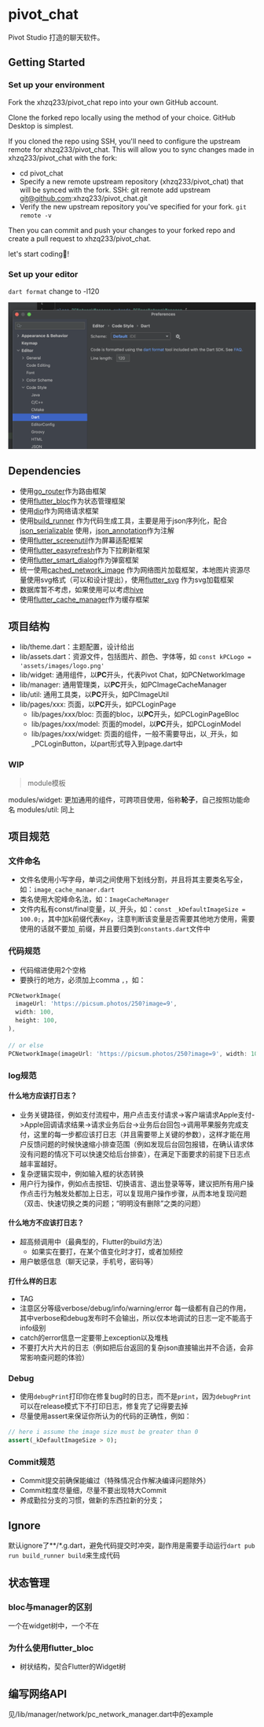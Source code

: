 # pivot_chat

Pivot Studio 打造的聊天软件。

## Getting Started

### Set up your environment

Fork the xhzq233/pivot_chat repo into your own GitHub account.

Clone the forked repo locally using the method of your choice. GitHub Desktop is simplest.

If you cloned the repo using SSH, you'll need to configure the upstream remote for xhzq233/pivot_chat. This will allow you to sync changes made in xhzq233/pivot_chat with the fork:

- cd pivot_chat
- Specify a new remote upstream repository (xhzq233/pivot_chat) that will be synced with the fork.
  SSH: git remote add upstream git@github.com:xhzq233/pivot_chat.git
- Verify the new upstream repository you've specified for your fork.
  `git remote -v`

Then you can commit and push your changes to your forked repo and create a pull request to xhzq233/pivot_chat.

let's start coding🚀!

### Set up your editor

`dart format` change to -l120

![Screenshot 2023-07-09 at 15.51.34](README.assets/dart_line_length.png)

## Dependencies

- 使用[go_router](https://pub.dev/packages/go_router)作为路由框架
- 使用[flutter_bloc](https://pub.dev/packages/flutter_bloc)作为状态管理框架
- 使用[dio](https://pub.dev/packages/dio)作为网络请求框架
- 使用[build_runner](https://pub.dev/packages/build_runner)
  作为代码生成工具，主要是用于json序列化，配合[json_serializable](https://pub.dev/packages/json_serializable)
  使用，[json_annotation](https://pub.dev/packages/json_annotation)作为注解
- 使用[flutter_screenutil](https://pub.dev/packages/flutter_screenutil)作为屏幕适配框架
- 使用[flutter_easyrefresh](https://pub.dev/packages/easy_refresh)作为下拉刷新框架
- 使用[flutter_smart_dialog](https://pub.dev/packages/flutter_smart_dialog)作为弹窗框架
- 统一使用[cached_network_image](https://pub.dev/packages/cached_network_image)
  作为网络图片加载框架，本地图片资源尽量使用svg格式（可以和设计提出），使用[flutter_svg](https://pub.dev/packages/flutter_svg)
  作为svg加载框架
- 数据库暂不考虑，如果使用可以考虑[hive](https://pub.dev/packages/hive)
- 使用[flutter_cache_manager](https://pub.dev/packages/flutter_cache_manager)作为缓存框架

## 项目结构

- lib/theme.dart：主题配置，设计给出
- lib/assets.dart：资源文件，包括图片、颜色、字体等，如
  `const kPCLogo = 'assets/images/logo.png'`
- lib/widget: 通用组件，以**PC**开头，代表Pivot Chat，如PCNetworkImage
- lib/manager: 通用管理类，以**PC**开头，如PCImageCacheManager
- lib/util: 通用工具类，以**PC**开头，如PCImageUtil
- lib/pages/xxx: 页面，以**PC**开头，如PCLoginPage
  - lib/pages/xxx/bloc: 页面的bloc，以**PC**开头，如PCLoginPageBloc
  - lib/pages/xxx/model: 页面的model，以**PC**开头，如PCLoginModel
  - lib/pages/xxx/widget: 页面的组件，一般不需要导出，以`_`开头，如\_PCLoginButton，以part形式导入到page.dart中


### WIP

> module模板

modules/widget: 更加通用的组件，可跨项目使用，俗称**轮子**，自己按照功能命名
modules/util: 同上

## 项目规范

### 文件命名

- 文件名使用小写字母，单词之间使用下划线分割，并且将其主要类名写全，如：`image_cache_manaer.dart`
- 类名使用大驼峰命名法，如：`ImageCacheManager`
- 文件内私有const/final变量，以`_`开头，如：`const _kDefaultImageSize = 100.0;`，其中加k前缀代表`Key`，注意判断该变量是否需要其他地方使用，需要使用的话就不要加`_`前缀，并且要归类到`constants.dart`文件中

### 代码规范

- 代码缩进使用2个空格
- 要换行的地方，必须加上comma `,`，如：

```dart
PCNetworkImage(
  imageUrl: 'https://picsum.photos/250?image=9',
  width: 100,
  height: 100,
),

// or else
PCNetworkImage(imageUrl: 'https://picsum.photos/250?image=9', width: 100, height: 100)
```

### log规范

#### 什么地方应该打日志？

- 业务关键路径，例如支付流程中，用户点击支付请求->客户端请求Apple支付->Apple回调请求结果->请求业务后台->业务后台回包->调用苹果服务完成支付，这里的每一步都应该打日志（并且需要带上关键的参数），这样才能在用户反馈问题的时候快速缩小排查范围（例如发现后台回包报错，在确认请求体没有问题的情况下可以快速交给后台排查），在满足下面要求的前提下日志点越丰富越好。
- 复杂逻辑实现中，例如输入框的状态转换
- 用户行为操作，例如点击按钮、切换语言、退出登录等等，建议把所有用户操作点击行为触发处都加上日志，可以复现用户操作步骤，从而本地复现问题（双击、快速切换之类的问题；“明明没有删除”之类的问题）

#### 什么地方不应该打日志？

- 超高频调用中（最典型的，Flutter的build方法）
  - 如果实在要打，在某个值变化时才打，或者加频控
- 用户敏感信息（聊天记录，手机号，密码等）

#### 打什么样的日志

- TAG
- 注意区分等级verbose/debug/info/warning/error 每一级都有自己的作用，其中verbose和debug发布时不会输出，所以仅本地调试的日志一定不能高于info级别
- catch的error信息一定要带上exception以及堆栈
- 不要打大片大片的日志（例如把后台返回的复杂json直接输出并不合适，会非常影响查问题的体验）

### Debug

- 使用`debugPrint`打印你在修复bug时的日志，而不是`print`，因为`debugPrint`可以在release模式下不打印日志，修复完了记得要去掉
- 尽量使用assert来保证你所认为的代码的正确性，例如：

```dart
// here i assume the image size must be greater than 0
assert(_kDefaultImageSize > 0);
```

### Commit规范

- Commit提交前确保能编过（特殊情况合作解决编译问题除外）
- Commit粒度尽量细，尽量不要出现特大Commit
- 养成勤拉分支的习惯，做新的东西拉新的分支；

## Ignore

默认ignore了**/*.g.dart，避免代码提交时冲突，副作用是需要手动运行`dart pub run build_runner build`来生成代码

## 状态管理

### bloc与manager的区别

一个在widget树中，一个不在

### 为什么使用flutter_bloc

- 树状结构，契合Flutter的Widget树

## 编写网络API

见/lib/manager/network/pc_network_manager.dart中的example